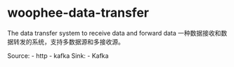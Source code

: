 # woophee-data-transfer
The data transfer system to receive data and forward data
一种数据接收和数据转发的系统，支持多数据源和多接收源。

Source:
    - http
    - kafka
Sink:
    - Kafka
